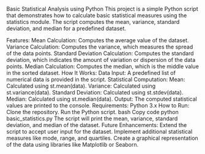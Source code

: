 Basic Statistical Analysis using Python
This project is a simple Python script that demonstrates how to calculate basic statistical measures using the statistics module. The script computes the mean, variance, standard deviation, and median for a predefined dataset.

Features:
Mean Calculation: Computes the average value of the dataset.
Variance Calculation: Computes the variance, which measures the spread of the data points.
Standard Deviation Calculation: Computes the standard deviation, which indicates the amount of variation or dispersion of the data points.
Median Calculation: Computes the median, which is the middle value in the sorted dataset.
How It Works:
Data Input: A predefined list of numerical data is provided in the script.
Statistical Computation:
Mean: Calculated using st.mean(data).
Variance: Calculated using st.variance(data).
Standard Deviation: Calculated using st.stdev(data).
Median: Calculated using st.median(data).
Output: The computed statistical values are printed to the console.
Requirements:
Python 3.x
How to Run:
Clone the repository.
Run the Python script.
bash
Copy code
python basic_statistics.py
The script will print the mean, variance, standard deviation, and median of the dataset.
Future Enhancements:
Extend the script to accept user input for the dataset.
Implement additional statistical measures like mode, range, and quartiles.
Create a graphical representation of the data using libraries like Matplotlib or Seaborn.
